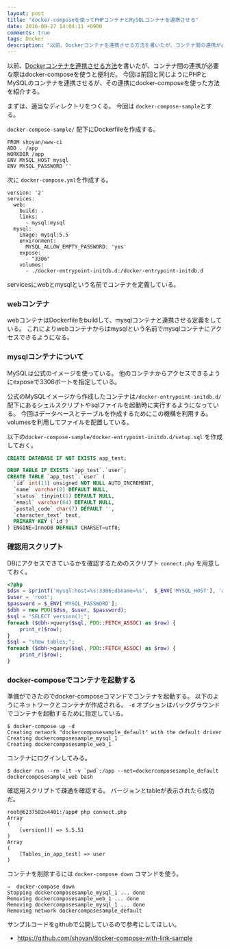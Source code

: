 ```yaml
---
layout: post
title: "docker-composeを使ってPHPコンテナとMySQLコンテナを連携させる"
date: 2016-09-27 14:04:11 +0900
comments: true
tags: Docker
description: "以前、Dockerコンテナを連携させる方法を書いたが、コンテナ間の連携が必要な際はdocker-composeを使うと便利だ。今回は前回と同じようにPHPとMySQLのコンテナを連携させるが、その連携にdocker-composeを使った方法を紹介する。"
---
```


以前、[Dockerコンテナを連携させる方法](/blog/2016/09/16/links-container-for-docker/)を書いたが、コンテナ間の連携が必要な際はdocker-composeを使うと便利だ。
今回は前回と同じようにPHPとMySQLのコンテナを連携させるが、その連携にdocker-composeを使った方法を紹介する。

まずは、適当なディレクトリをつくる。
今回は `docker-compose-sample`とする。

`docker-compose-sample/` 配下にDockerfileを作成する。

```
FROM shoyan/www-ci
ADD . /app
WORKDIR /app
ENV MYSQL_HOST mysql
ENV MYSQL_PASSWORD ''
```

次に `docker-compose.yml`を作成する。

```
version: '2'
services:
  web:
    build: .
    links:
      - mysql:mysql
  mysql:
    image: mysql:5.5
    environment:
      MYSQL_ALLOW_EMPTY_PASSWORD: 'yes'
    expose:
      - "3306"
    volumes:
      - ./docker-entrypoint-initdb.d:/docker-entrypoint-initdb.d
```

servicesにwebとmysqlという名前でコンテナを定義している。

### webコンテナ
webコンテナはDockerfileをbuildして、mysqlコンテナと連携させる定義をしている。
これによりwebコンテナからはmysqlという名前でmysqlコンテナにアクセスできるようになる。

### mysqlコンテナについて
MySQLは公式のイメージを使っている。
他のコンテナからアクセスできるようにexposeで3306ポートを指定している。

公式のMySQLイメージから作成したコンテナは`/docker-entrypoint-initdb.d/` 配下にあるシェルスクリプトやsqlファイルを起動時に実行するようになっている。
今回はデータベースとテーブルを作成するためにこの機構を利用する。
volumesを利用してファイルを配置している。

以下の`docker-compose-sample/docker-entrypoint-initdb.d/setup.sql` を作成しておく。

```sql
CREATE DATABASE IF NOT EXISTS app_test;

DROP TABLE IF EXISTS `app_test`.`user`;
CREATE TABLE `app_test`.`user` (
  `id` int(11) unsigned NOT NULL AUTO_INCREMENT,
  `name` varchar(8) DEFAULT NULL,
  `status` tinyint(1) DEFAULT NULL,
  `email` varchar(64) DEFAULT NULL,
  `postal_code` char(7) DEFAULT '',
  `character_text` text,
  PRIMARY KEY (`id`)
) ENGINE=InnoDB DEFAULT CHARSET=utf8;
```

### 確認用スクリプト

DBにアクセスできているかを確認するためのスクリプト `connect.php` を用意しておく。

```php
<?php
$dsn = sprintf('mysql:host=%s:3306;dbname=%s',  $_ENV['MYSQL_HOST'], 'app_test');
$user = 'root';
$password = $_ENV['MYSQL_PASSWORD'];
$dbh = new PDO($dsn, $user, $password);
$sql = "SELECT version();";
foreach ($dbh->query($sql, PDO::FETCH_ASSOC) as $row) {
    print_r($row);
}
$sql = "show tables;";
foreach ($dbh->query($sql, PDO::FETCH_ASSOC) as $row) {
    print_r($row);
}
```

### docker-composeでコンテナを起動する

準備ができたのでdocker-composeコマンドでコンテナを起動する。
以下のようにネットワークとコンテナが作成される。
`-d` オプションはバックグラウンドでコンテナを起動するために指定している。

```text
$ docker-compose up -d
Creating network "dockercomposesample_default" with the default driver
Creating dockercomposesample_mysql_1
Creating dockercomposesample_web_1
```

コンテナにログインしてみる。

```
$ docker run --rm -it -v `pwd`:/app --net=dockercomposesample_default dockercomposesample_web bash
```

確認用スクリプトで疎通を確認する。
バージョンとtableが表示されたら成功だ。

```
root@6237502e4401:/app# php connect.php
Array
(
    [version()] => 5.5.51
)
Array
(
    [Tables_in_app_test] => user
)
```

コンテナを削除するには `docker-compose down` コマンドを使う。

```
⇒  docker-compose down
Stopping dockercomposesample_mysql_1 ... done
Removing dockercomposesample_web_1 ... done
Removing dockercomposesample_mysql_1 ... done
Removing network dockercomposesample_default
```

サンプルコードをgithubで公開しているので参考にしてほしい。

* https://github.com/shoyan/docker-compose-with-link-sample
